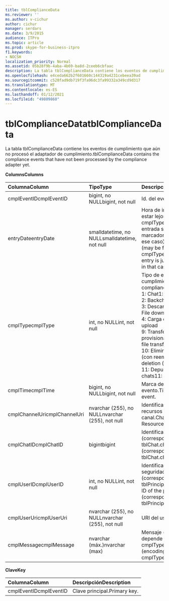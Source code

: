 ```yaml
---
title: tblComplianceData
ms.reviewer: ''
ms.author: v-cichur
author: cichur
manager: serdars
ms.date: 3/9/2015
audience: ITPro
ms.topic: article
ms.prod: skype-for-business-itpro
f1.keywords:
- NOCSH
localization_priority: Normal
ms.assetid: 05b28f9b-4aba-4b69-ba8d-2ceeb6cbfaac
description: La tabla tblComplianceData contiene los eventos de cumplimiento que aún no procesó el adaptador de cumplimiento.
ms.openlocfilehash: e4ceda662b2f601660c144319a4231cebeea39ad
ms.sourcegitcommit: c528fad9db719f3fa96dc3fa99332a349cd9d317
ms.translationtype: MT
ms.contentlocale: es-ES
ms.lasthandoff: 01/12/2021
ms.locfileid: "49809860"
---
```

# <a name="tblcompliancedata"></a><span data-ttu-id="3c734-103">tblComplianceData</span><span class="sxs-lookup"><span data-stu-id="3c734-103">tblComplianceData</span></span>
 
<span data-ttu-id="3c734-104">La tabla tblComplianceData contiene los eventos de cumplimiento que aún no procesó el adaptador de cumplimiento.</span><span class="sxs-lookup"><span data-stu-id="3c734-104">tblComplianceData contains the compliance events that have not been processed by the compliance adapter yet.</span></span>
  
<span data-ttu-id="3c734-105">**Columns**</span><span class="sxs-lookup"><span data-stu-id="3c734-105">**Columns**</span></span>

|<span data-ttu-id="3c734-106">**Columna**</span><span class="sxs-lookup"><span data-stu-id="3c734-106">**Column**</span></span>|<span data-ttu-id="3c734-107">**Tipo**</span><span class="sxs-lookup"><span data-stu-id="3c734-107">**Type**</span></span>|<span data-ttu-id="3c734-108">**Descripción**</span><span class="sxs-lookup"><span data-stu-id="3c734-108">**Description**</span></span>|
|:-----|:-----|:-----|
|<span data-ttu-id="3c734-109">cmplEventID</span><span class="sxs-lookup"><span data-stu-id="3c734-109">cmplEventID</span></span>  <br/> |<span data-ttu-id="3c734-110">bigint, no NULL</span><span class="sxs-lookup"><span data-stu-id="3c734-110">bigint, not null</span></span>  <br/> |<span data-ttu-id="3c734-111">Id. del evento.</span><span class="sxs-lookup"><span data-stu-id="3c734-111">Event ID.</span></span>  <br/> |
|<span data-ttu-id="3c734-112">entryDate</span><span class="sxs-lookup"><span data-stu-id="3c734-112">entryDate</span></span>  <br/> |<span data-ttu-id="3c734-113">smalldatetime, no NULL</span><span class="sxs-lookup"><span data-stu-id="3c734-113">smalldatetime, not null</span></span>  <br/> |<span data-ttu-id="3c734-114">Hora de inserción (puede estar lejos en el futuro para cmplType=9 porque la entrada solo es un marcador de posición en ese caso).</span><span class="sxs-lookup"><span data-stu-id="3c734-114">Time of insertion (may be far in the future for cmplType=9 because the entry is just a placeholder in that case).</span></span>  <br/> |
|<span data-ttu-id="3c734-115">cmplType</span><span class="sxs-lookup"><span data-stu-id="3c734-115">cmplType</span></span>  <br/> |<span data-ttu-id="3c734-116">int, no NULL</span><span class="sxs-lookup"><span data-stu-id="3c734-116">int, not null</span></span>  <br/> | <span data-ttu-id="3c734-117">Tipo de evento de cumplimiento:</span><span class="sxs-lookup"><span data-stu-id="3c734-117">Type of compliance event:</span></span> <br/>  <span data-ttu-id="3c734-118">1: Chat</span><span class="sxs-lookup"><span data-stu-id="3c734-118">1: Chat</span></span> <br/>  <span data-ttu-id="3c734-119">2: Backchat</span><span class="sxs-lookup"><span data-stu-id="3c734-119">2: Backchat</span></span> <br/>  <span data-ttu-id="3c734-120">3: Descarga de archivos</span><span class="sxs-lookup"><span data-stu-id="3c734-120">3: File download</span></span> <br/>  <span data-ttu-id="3c734-121">4: Carga de archivos</span><span class="sxs-lookup"><span data-stu-id="3c734-121">4: File upload</span></span> <br/>  <span data-ttu-id="3c734-122">9: Transferencia de archivo provisional</span><span class="sxs-lookup"><span data-stu-id="3c734-122">9: Provisional file transfer</span></span> <br/>  <span data-ttu-id="3c734-123">10: Eliminación de chats (con reemplazo)</span><span class="sxs-lookup"><span data-stu-id="3c734-123">10: Chat deletion (with replace)</span></span> <br/>  <span data-ttu-id="3c734-124">11: Depuración de chats</span><span class="sxs-lookup"><span data-stu-id="3c734-124">11: Chat purging</span></span> <br/> |
|<span data-ttu-id="3c734-125">cmplTime</span><span class="sxs-lookup"><span data-stu-id="3c734-125">cmplTime</span></span>  <br/> |<span data-ttu-id="3c734-126">bigint, no NULL</span><span class="sxs-lookup"><span data-stu-id="3c734-126">bigint, not null</span></span>  <br/> |<span data-ttu-id="3c734-127">Marca de tiempo del evento.</span><span class="sxs-lookup"><span data-stu-id="3c734-127">Time stamp for the event.</span></span>  <br/> |
|<span data-ttu-id="3c734-128">cmplChannelUri</span><span class="sxs-lookup"><span data-stu-id="3c734-128">cmplChannelUri</span></span>  <br/> |<span data-ttu-id="3c734-129">nvarchar (255), no NULL</span><span class="sxs-lookup"><span data-stu-id="3c734-129">nvarchar (255), not null</span></span>  <br/> |<span data-ttu-id="3c734-130">Identificador uniforme de recursos (URI) del canal.</span><span class="sxs-lookup"><span data-stu-id="3c734-130">Channel Uniform Resource Identifier (URI).</span></span>  <br/> |
|<span data-ttu-id="3c734-131">cmplChatID</span><span class="sxs-lookup"><span data-stu-id="3c734-131">cmplChatID</span></span>  <br/> |<span data-ttu-id="3c734-132">bigint</span><span class="sxs-lookup"><span data-stu-id="3c734-132">bigint</span></span>  <br/> |<span data-ttu-id="3c734-133">Identificador de chat (correspondiente a la tabla tblChat.chatId).</span><span class="sxs-lookup"><span data-stu-id="3c734-133">Chat ID (corresponding to tblChat.chatId table).</span></span>  <br/> |
|<span data-ttu-id="3c734-134">cmplUserID</span><span class="sxs-lookup"><span data-stu-id="3c734-134">cmplUserID</span></span>  <br/> |<span data-ttu-id="3c734-135">int, no NULL</span><span class="sxs-lookup"><span data-stu-id="3c734-135">int, not null</span></span>  <br/> |<span data-ttu-id="3c734-136">Identificador de entidad de seguridad del póster (correspondiente a la tabla tblPrincipal.prinID).</span><span class="sxs-lookup"><span data-stu-id="3c734-136">Principal ID of the poster (corresponding to tblPrincipal.prinID table).</span></span>  <br/> |
|<span data-ttu-id="3c734-137">cmplUserUri</span><span class="sxs-lookup"><span data-stu-id="3c734-137">cmplUserUri</span></span>  <br/> |<span data-ttu-id="3c734-138">nvarchar (255), no NULL</span><span class="sxs-lookup"><span data-stu-id="3c734-138">nvarchar (255), not null</span></span>  <br/> |<span data-ttu-id="3c734-139">URI del usuario.</span><span class="sxs-lookup"><span data-stu-id="3c734-139">User URI.</span></span>  <br/> |
|<span data-ttu-id="3c734-140">cmplMessage</span><span class="sxs-lookup"><span data-stu-id="3c734-140">cmplMessage</span></span>  <br/> |<span data-ttu-id="3c734-141">nvarchar (máx.)</span><span class="sxs-lookup"><span data-stu-id="3c734-141">nvarchar (max)</span></span>  <br/> |<span data-ttu-id="3c734-142">Mensaje (la codificación depende de cmplType).</span><span class="sxs-lookup"><span data-stu-id="3c734-142">Message (encoding depends on cmplType).</span></span>  <br/> |
   
<span data-ttu-id="3c734-143">**Clave**</span><span class="sxs-lookup"><span data-stu-id="3c734-143">**Key**</span></span>

|<span data-ttu-id="3c734-144">**Columna**</span><span class="sxs-lookup"><span data-stu-id="3c734-144">**Column**</span></span>|<span data-ttu-id="3c734-145">**Descripción**</span><span class="sxs-lookup"><span data-stu-id="3c734-145">**Description**</span></span>|
|:-----|:-----|
|<span data-ttu-id="3c734-146">cmplEventID</span><span class="sxs-lookup"><span data-stu-id="3c734-146">cmplEventID</span></span>  <br/> |<span data-ttu-id="3c734-147">Clave principal.</span><span class="sxs-lookup"><span data-stu-id="3c734-147">Primary key.</span></span>  <br/> |
   

